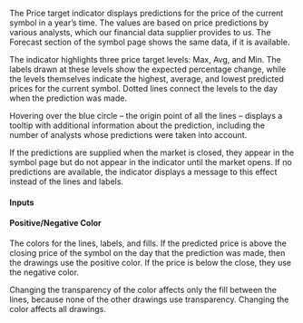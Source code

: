 The Price target indicator displays predictions for the price of the current symbol in a year’s time. The values are based on price predictions by various analysts, which our financial data supplier provides to us. The Forecast section of the symbol page shows the same data, if it is available.

The indicator highlights three price target levels: Max, Avg, and Min. The labels drawn at these levels show the expected percentage change, while the levels themselves indicate the highest, average, and lowest predicted prices for the current symbol. Dotted lines connect the levels to the day when the prediction was made.

Hovering over the blue circle – the origin point of all the lines – displays a tooltip with additional information about the prediction, including the number of analysts whose predictions were taken into account.

If the predictions are supplied when the market is closed, they appear in the symbol page but do not appear in the indicator until the market opens. If no predictions are available, the indicator displays a message to this effect instead of the lines and labels.

#### Inputs

#### Positive/Negative Color

The colors for the lines, labels, and fills. If the predicted price is above the closing price of the symbol on the day that the prediction was made, then the drawings use the positive color. If the price is below the close, they use the negative color.

Changing the transparency of the color affects only the fill between the lines, because none of the other drawings use transparency. Changing the color affects all drawings.